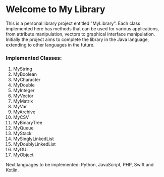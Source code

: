 <h1>Welcome to My Library</h1>
<p>This is a personal library project entitled "MyLibrary".
Each class implemented here has methods that can be used for various applications, from attribute manipulation, vectors to graphical interface manipulation.
Initially the project aims to complete the library in the Java language, extending to other languages ​​in the future.</p>
<h3>Implemented Classes:</h3>
<ol>
<li>MyString</li>
<li>MyBoolean</li>
<li>MyCharacter</li>
<li>MyDouble</li>
<li>MyInteger</li>
<li>MyVector</li>
<li>MyMatrix</li>
<li>MyVar</li>
<li>MyArchive</li>
<li>MyCSV</li>
<li>MyBinaryTree</li>
<li>MyQueue</li>
<li>MyStack</li>
<li>MySinglyLinkedList</li>
<li>MyDoublyLinkedList</li>
<li>MyGUI</li>
<li>MyObject</li>
</ol>

<p>Next languages to be implemented:
Python, JavaScript, PHP, Swift and Kotlin.</p>
